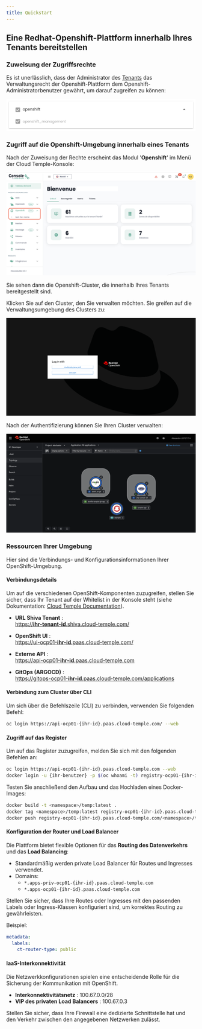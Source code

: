 ```yaml
---
title: Quickstart
---
```


## Eine Redhat-Openshift-Plattform innerhalb Ihres Tenants bereitstellen

### Zuweisung der Zugriffsrechte

Es ist unerlässlich, dass der Administrator des [Tenants](../console/iam/concepts.md#tenants) das Verwaltungsrecht der Openshift-Plattform dem Openshift-Administratorbenutzer gewährt, um darauf zugreifen zu können:

![](images/oshift_rights.png)

### Zugriff auf die Openshift-Umgebung innerhalb eines Tenants

Nach der Zuweisung der Rechte erscheint das Modul '__Openshift__' im Menü der Cloud Temple-Konsole:

![](images/oshift_menu_001.png)

Sie sehen dann die Openshift-Cluster, die innerhalb Ihres Tenants bereitgestellt sind.

Klicken Sie auf den Cluster, den Sie verwalten möchten. Sie greifen auf die Verwaltungsumgebung des Clusters zu:

![](images/oshift_menu_002.png)

Nach der Authentifizierung können Sie Ihren Cluster verwalten:

![](images/oshift_menu_003.png)

### Ressourcen Ihrer Umgebung

Hier sind die Verbindungs- und Konfigurationsinformationen Ihrer OpenShift-Umgebung.

#### Verbindungsdetails

Um auf die verschiedenen OpenShift-Komponenten zuzugreifen, stellen Sie sicher, dass Ihr Tenant auf der Whitelist in der Konsole steht (siehe Dokumentation: [Cloud Temple Documentation](https://docs.cloud-temple.com/)).

- __URL Shiva Tenant__ :  
  [https://**ihr-tenant-id**.shiva.cloud-temple.com/](https://**ihr-tenant-id**.shiva.cloud-temple.com/)  
  
- __OpenShift UI__ :  
  [https://ui-ocp01-**ihr-id**.paas.cloud-temple.com/](https://ui-ocp01-**ihr-id**.paas.cloud-temple.com/)  
  
- __Externe API__ :  
  [https://api-ocp01-**ihr-id**.paas.cloud-temple.com](https://api-ocp01-**ihr-id**.paas.cloud-temple.com)  
  
- __GitOps (ARGOCD)__ :  
  [https://gitops-ocp01-**ihr-id**.paas.cloud-temple.com/applications](https://gitops-ocp01-**ihr-id**.paas.cloud-temple.com/applications)  
  
#### Verbindung zum Cluster über CLI

Um sich über die Befehlszeile (CLI) zu verbinden, verwenden Sie folgenden Befehl:

```bash
oc login https://api-ocp01-{ihr-id}.paas.cloud-temple.com/ --web
```

#### Zugriff auf das Register

Um auf das Register zuzugreifen, melden Sie sich mit den folgenden Befehlen an:

```bash
oc login https://api-ocp01-{ihr-id}.paas.cloud-temple.com --web
docker login -u {ihr-benutzer} -p $(oc whoami -t) registry-ocp01-{ihr-id}.paas.cloud-temple.com
```

Testen Sie anschließend den Aufbau und das Hochladen eines Docker-Images:

```bash
docker build -t <namespace>/temp:latest .
docker tag <namespace>/temp:latest registry-ocp01-{ihr-id}.paas.cloud-temple.com/<namespace>/temp:latest
docker push registry-ocp01-{ihr-id}.paas.cloud-temple.com/<namespace>/temp:latest
```

#### Konfiguration der Router und Load Balancer

Die Plattform bietet flexible Optionen für das __Routing des Datenverkehrs__ und das __Load Balancing__:

- Standardmäßig werden private Load Balancer für Routes und Ingresses verwendet.  
- Domains:  
  - `*.apps-priv-ocp01-{ihr-id}.paas.cloud-temple.com`  
  - `*.apps-ocp01-{ihr-id}.paas.cloud-temple.com`  

Stellen Sie sicher, dass Ihre Routes oder Ingresses mit den passenden Labels oder Ingress-Klassen konfiguriert sind, um korrektes Routing zu gewährleisten.

Beispiel:

```yaml
metadata:
  labels:
    ct-router-type: public
```

#### IaaS-Interkonnektivität

Die Netzwerkkonfigurationen spielen eine entscheidende Rolle für die Sicherung der Kommunikation mit OpenShift.

- __Interkonnektivitätsnetz__ : 100.67.0.0/28  
- __VIP des privaten Load Balancers__ : 100.67.0.3  

Stellen Sie sicher, dass Ihre Firewall eine dedizierte Schnittstelle hat und den Verkehr zwischen den angegebenen Netzwerken zulässt.